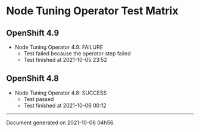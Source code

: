 
Node Tuning Operator Test Matrix
================================

OpenShift 4.9
-------------


* Node Tuning Operator 4.9: FAILURE
  - Test failed because the operator step failed
  - Test finished at 2021-10-05 23:52

OpenShift 4.8
-------------


* Node Tuning Operator 4.8: SUCCESS
  - Test passed
  - Test finished at 2021-10-06 00:12


---
Document generated on 2021-10-06 04h56.
